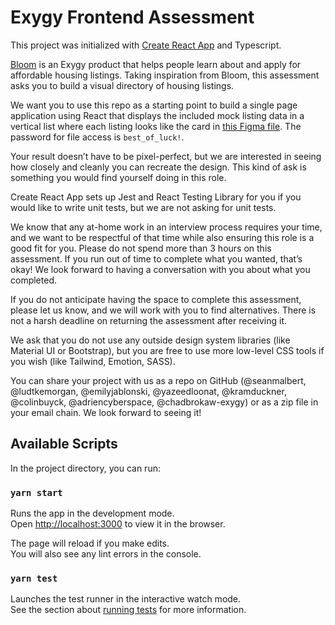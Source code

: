 # Exygy Frontend Assessment

This project was initialized with [Create React App](https://github.com/facebook/create-react-app) and Typescript.

[Bloom](https://www.exygy.com/housing) is an Exygy product that helps people learn about and apply for affordable housing listings. Taking inspiration from Bloom, this assessment asks you to build a visual directory of housing listings.

We want you to use this repo as a starting point to build a single page application using React that displays the included mock listing data in a vertical list where each listing looks like the card in [this Figma file](https://www.figma.com/file/tN29n4dzig6pHz9uNIygcD/Frontend-Skills-Assessment?node-id=0%3A1). The password for file access is `best_of_luck!`.

Your result doesn’t have to be pixel-perfect, but we are interested in seeing how closely and cleanly you can recreate the design. This kind of ask is something you would find yourself doing in this role.

Create React App sets up Jest and React Testing Library for you if you would like to write unit tests, but we are not asking for unit tests.

We know that any at-home work in an interview process requires your time, and we want to be respectful of that time while also ensuring this role is a good fit for you. Please do not spend more than 3 hours on this assessment. If you run out of time to complete what you wanted, that’s okay! We look forward to having a conversation with you about what you completed.

If you do not anticipate having the space to complete this assessment, please let us know, and we will work with you to find alternatives. There is not a harsh deadline on returning the assessment after receiving it.

We ask that you do not use any outside design system libraries (like Material UI or Bootstrap), but you are free to use more low-level CSS tools if you wish (like Tailwind, Emotion, SASS).

You can share your project with us as a repo on GitHub (@seanmalbert, @ludtkemorgan, @emilyjablonski, @yazeedloonat, @kramduckner, @colinbuyck, @adriencyberspace, @chadbrokaw-exygy) or as a zip file in your email chain. We look forward to seeing it!

## Available Scripts

In the project directory, you can run:

### `yarn start`

Runs the app in the development mode.\
Open [http://localhost:3000](http://localhost:3000) to view it in the browser.

The page will reload if you make edits.\
You will also see any lint errors in the console.

### `yarn test`

Launches the test runner in the interactive watch mode.\
See the section about [running tests](https://facebook.github.io/create-react-app/docs/running-tests) for more information.
